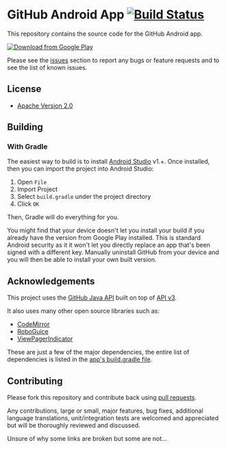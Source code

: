 # GitHub Android App [![Build Status](https://travis-ci.org/forkhubs/android.svg?branch=master)](https://travis-ci.org/forkhubs/android)

This repository contains the source code for the GitHub Android app.

[![Download from Google Play](https://cloud.githubusercontent.com/assets/3838734/3855877/4cf2a2dc-1eec-11e4-9634-2a1adf8f1c39.jpg)](https://play.google.com/store/apps/details?id=com.github.mobile)


Please see the [issues](https://github.com/forkhubs/android/issues) section to
report any bugs or feature requests and to see the list of known issues.

## License

* [Apache Version 2.0](http://www.apache.org/licenses/LICENSE-2.0.html)

## Building

### With Gradle

The easiest way to build is to install [Android Studio](https://developer.android.com/sdk/index.html) v1.+.
Once installed, then you can import the project into Android Studio:

1. Open `File`
2. Import Project
3. Select `build.gradle` under the project directory
4. Click `OK`

Then, Gradle will do everything for you.

You might find that your device doesn't let you install your build if you
already have the version from Google Play installed.  This is standard
Android security as it it won't let you directly replace an app that's been
signed with a different key.  Manually uninstall GitHub from your device and
you will then be able to install your own built version.

## Acknowledgements

This project uses the [GitHub Java API](https://github.com/eclipse/egit-github/tree/master/org.eclipse.egit.github.core)
built on top of [API v3](http://developer.github.com/).

It also uses many other open source libraries such as:

* [CodeMirror](https://github.com/codemirror/CodeMirror)
* [RoboGuice](https://github.com/roboguice/roboguice)
* [ViewPagerIndicator](https://github.com/JakeWharton/Android-ViewPagerIndicator)

These are just a few of the major dependencies, the entire list of dependencies
is listed in the [app's build.gradle file](https://github.com/forkhubs/android/blob/master/app/build.gradle).

## Contributing

Please fork this repository and contribute back using
[pull requests](https://github.com/forkhubs/android/pulls).

Any contributions, large or small, major features, bug fixes, additional
language translations, unit/integration tests are welcomed and appreciated
but will be thoroughly reviewed and discussed.

Unsure of why some links are broken but some are not...
